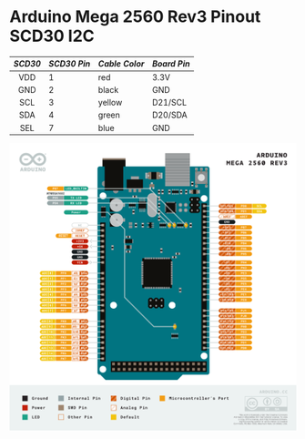 # Arduino Mega 2560 Rev3 Pinout SCD30 I2C

| *SCD30* | *SCD30 Pin* | *Cable Color* | *Board Pin* |
| :---: | --- | --- | --- |
| VDD | 1 | red | 3.3V |
| GND | 2 | black | GND |
| SCL | 3 | yellow | D21/SCL |
| SDA | 4 | green | D20/SDA |
| SEL | 7 | blue | GND |


<img src="Arduino-Mega-2560-Rev3-pinout.png" width="700px">
